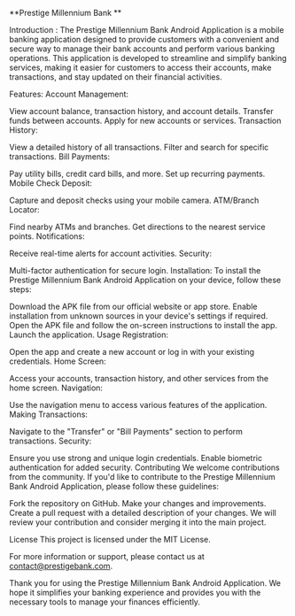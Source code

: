 **Prestige Millennium Bank **


Introduction : 
The Prestige Millennium Bank Android Application is a mobile banking application designed to provide customers with a convenient and secure way to manage their bank accounts and perform various banking operations. This application is developed to streamline and simplify banking services, making it easier for customers to access their accounts, make transactions, and stay updated on their financial activities.

Features:
Account Management:

View account balance, transaction history, and account details.
Transfer funds between accounts.
Apply for new accounts or services.
Transaction History:

View a detailed history of all transactions.
Filter and search for specific transactions.
Bill Payments:

Pay utility bills, credit card bills, and more.
Set up recurring payments.
Mobile Check Deposit:

Capture and deposit checks using your mobile camera.
ATM/Branch Locator:

Find nearby ATMs and branches.
Get directions to the nearest service points.
Notifications:

Receive real-time alerts for account activities.
Security:

Multi-factor authentication for secure login. 
Installation:
To install the Prestige Millennium Bank Android Application on your device, follow these steps:

Download the APK file from our official website or app store.
Enable installation from unknown sources in your device's settings if required.
Open the APK file and follow the on-screen instructions to install the app.
Launch the application.
Usage
Registration:

Open the app and create a new account or log in with your existing credentials.
Home Screen:

Access your accounts, transaction history, and other services from the home screen.
Navigation:

Use the navigation menu to access various features of the application.
Making Transactions:

Navigate to the "Transfer" or "Bill Payments" section to perform transactions.
Security:

Ensure you use strong and unique login credentials.
Enable biometric authentication for added security.
Contributing
We welcome contributions from the community. If you'd like to contribute to the Prestige Millennium Bank Android Application, please follow these guidelines:

Fork the repository on GitHub.
Make your changes and improvements.
Create a pull request with a detailed description of your changes.
We will review your contribution and consider merging it into the main project.

License
This project is licensed under the MIT License.

For more information or support, please contact us at contact@prestigebank.com.

Thank you for using the Prestige Millennium Bank Android Application. We hope it simplifies your banking experience and provides you with the necessary tools to manage your finances efficiently.
